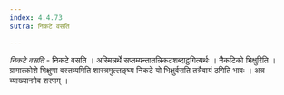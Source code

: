 ```yaml
---
index: 4.4.73
sutra: निकटे वसति

---
```

_निकटे वसति_ - निकटे वसति । अस्मिन्नर्थे सप्तम्यन्तातन्निकटशब्दाट्ठगित्यर्थः । नैकटिको भिक्षुरिति । ग्रामात्क्रोशे भिक्षुणा वस्तव्यमिति शास्त्रमुल्लङ्घ्य निकटे यो भिक्षुर्वसति तत्रैवायं ठगिति भावः । अत्र व्याख्यानमेव शरणम् । 